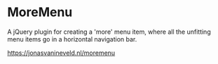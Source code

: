 # MoreMenu
A jQuery plugin for creating a 'more' menu item, where all the unfitting menu items go in a horizontal navigation bar.

https://jonasvanineveld.nl/moremenu
